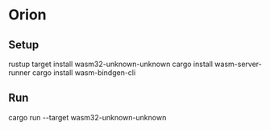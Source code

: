 # Orion

## Setup
rustup target install wasm32-unknown-unknown
cargo install wasm-server-runner
cargo install wasm-bindgen-cli

## Run
cargo run --target wasm32-unknown-unknown
